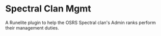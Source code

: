 # Spectral Clan Mgmt
A Runelite plugin to help the OSRS Spectral clan's Admin ranks perform their management duties.